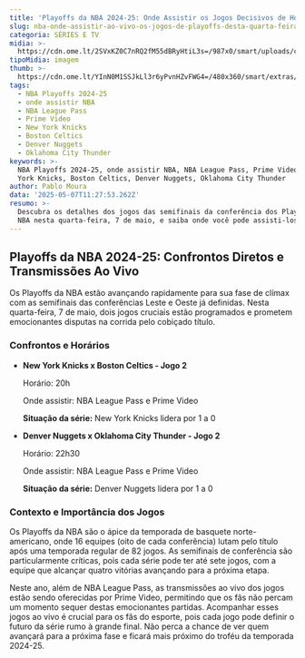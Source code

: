 ```yaml
---
title: 'Playoffs da NBA 2024-25: Onde Assistir os Jogos Decisivos de Hoje'
slug: nba-onde-assistir-ao-vivo-os-jogos-de-playoffs-desta-quarta-feira-0705
categoria: SÉRIES E TV
midia: >-
  https://cdn.ome.lt/2SVxKZ0C7nRQ2fM55dBRyHtiL3s=/987x0/smart/uploads/conteudo/fotos/jayson-tatum-playoffs-nba.jpg
tipoMidia: imagem
thumb: >-
  https://cdn.ome.lt/YInN0M1SSJkLl3r6yPvnHZvFWG4=/480x360/smart/extras/conteudos/jayson-tatum-playoffs-nba-peq.jpg
tags:
  - NBA Playoffs 2024-25
  - onde assistir NBA
  - NBA League Pass
  - Prime Video
  - New York Knicks
  - Boston Celtics
  - Denver Nuggets
  - Oklahoma City Thunder
keywords: >-
  NBA Playoffs 2024-25, onde assistir NBA, NBA League Pass, Prime Video, New
  York Knicks, Boston Celtics, Denver Nuggets, Oklahoma City Thunder
author: Pablo Moura
data: '2025-05-07T11:27:53.262Z'
resumo: >-
  Descubra os detalhes dos jogos das semifinais da conferência dos Playoffs da
  NBA nesta quarta-feira, 7 de maio, e saiba onde você pode assisti-los ao vivo.
---
```


## Playoffs da NBA 2024-25: Confrontos Diretos e Transmissões Ao Vivo

Os Playoffs da NBA estão avançando rapidamente para sua fase de clímax com as semifinais das conferências Leste e Oeste já definidas. Nesta quarta-feira, 7 de maio, dois jogos cruciais estão programados e prometem emocionantes disputas na corrida pelo cobiçado título.

### Confrontos e Horários

- **New York Knicks x Boston Celtics - Jogo 2**

  Horário: 20h

  Onde assistir: NBA League Pass e Prime Video

  **Situação da série:** New York Knicks lidera por 1 a 0

- **Denver Nuggets x Oklahoma City Thunder - Jogo 2**

  Horário: 22h30

  Onde assistir: NBA League Pass e Prime Video

  **Situação da série:** Denver Nuggets lidera por 1 a 0

### Contexto e Importância dos Jogos

Os Playoffs da NBA são o ápice da temporada de basquete norte-americano, onde 16 equipes (oito de cada conferência) lutam pelo título após uma temporada regular de 82 jogos. As semifinais de conferência são particularmente críticas, pois cada série pode ter até sete jogos, com a equipe que alcançar quatro vitórias avançando para a próxima etapa.

Neste ano, além de NBA League Pass, as transmissões ao vivo dos jogos estão sendo oferecidas por Prime Video, permitindo que os fãs não percam um momento sequer destas emocionantes partidas. Acompanhar esses jogos ao vivo é crucial para os fãs do esporte, pois cada jogo pode definir o futuro da série rumo à grande final. Não perca a chance de ver quem avançará para a próxima fase e ficará mais próximo do troféu da temporada 2024-25.
